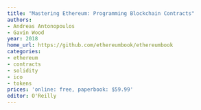 ```yaml
---
title: "Mastering Ethereum: Programming Blockchain Contracts"
authors:
- Andreas Antonopoulos
- Gavin Wood
year: 2018
home_url: https://github.com/ethereumbook/ethereumbook
categories:
- ethereum
- contracts
- solidity
- ico
- tokens
prices: 'online: free, paperbook: $59.99'
editor: O'Reilly
---
```

